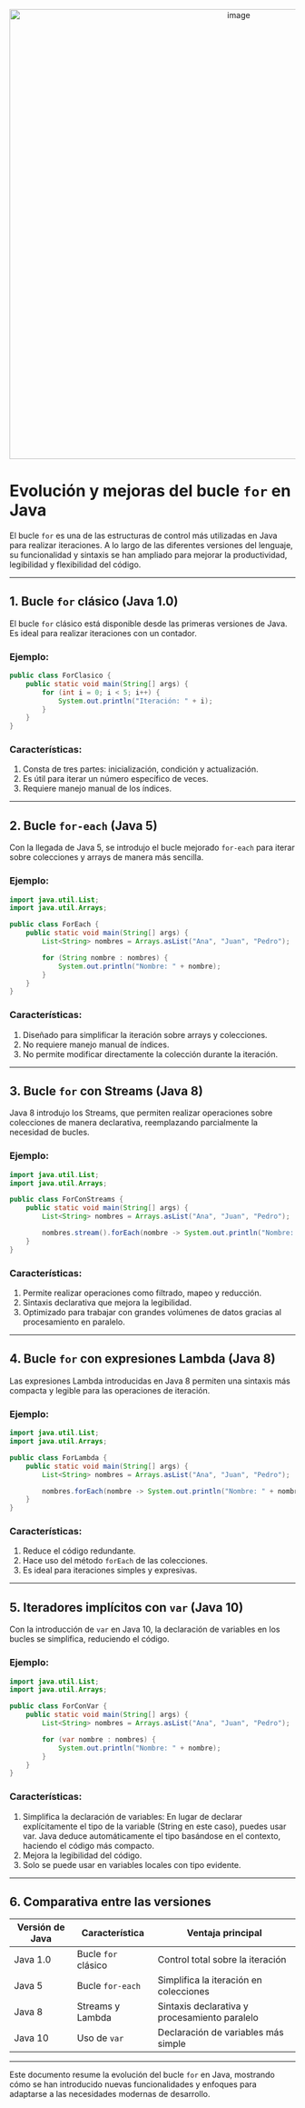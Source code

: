<p align="center">
  <img width="792" alt="image" src="https://github.com/user-attachments/assets/bf72f843-1d0b-4d3a-b7c8-824be47a0780"/>
</p>


# Evolución y mejoras del bucle `for` en Java

El bucle `for` es una de las estructuras de control más utilizadas en Java para realizar iteraciones. A lo largo de las diferentes versiones del lenguaje, su funcionalidad y sintaxis se han ampliado para mejorar la productividad, legibilidad y flexibilidad del código.

---

## **1. Bucle ****`for`**** clásico (Java 1.0)**

El bucle `for` clásico está disponible desde las primeras versiones de Java. Es ideal para realizar iteraciones con un contador.

### Ejemplo:

```java
public class ForClasico {
    public static void main(String[] args) {
        for (int i = 0; i < 5; i++) {
            System.out.println("Iteración: " + i);
        }
    }
}
```

### Características:

1. Consta de tres partes: inicialización, condición y actualización.
2. Es útil para iterar un número específico de veces.
3. Requiere manejo manual de los índices.

---

## **2. Bucle ****`for-each`**** (Java 5)**

Con la llegada de Java 5, se introdujo el bucle mejorado `for-each` para iterar sobre colecciones y arrays de manera más sencilla.

### Ejemplo:

```java
import java.util.List;
import java.util.Arrays;

public class ForEach {
    public static void main(String[] args) {
        List<String> nombres = Arrays.asList("Ana", "Juan", "Pedro");

        for (String nombre : nombres) {
            System.out.println("Nombre: " + nombre);
        }
    }
}
```

### Características:

1. Diseñado para simplificar la iteración sobre arrays y colecciones.
2. No requiere manejo manual de índices.
3. No permite modificar directamente la colección durante la iteración.

---

## **3. Bucle ****`for`**** con Streams (Java 8)**

Java 8 introdujo los Streams, que permiten realizar operaciones sobre colecciones de manera declarativa, reemplazando parcialmente la necesidad de bucles.

### Ejemplo:

```java
import java.util.List;
import java.util.Arrays;

public class ForConStreams {
    public static void main(String[] args) {
        List<String> nombres = Arrays.asList("Ana", "Juan", "Pedro");

        nombres.stream().forEach(nombre -> System.out.println("Nombre: " + nombre));
    }
}
```

### Características:

1. Permite realizar operaciones como filtrado, mapeo y reducción.
2. Sintaxis declarativa que mejora la legibilidad.
3. Optimizado para trabajar con grandes volúmenes de datos gracias al procesamiento en paralelo.

---

## **4. Bucle ****`for`**** con expresiones Lambda (Java 8)**

Las expresiones Lambda introducidas en Java 8 permiten una sintaxis más compacta y legible para las operaciones de iteración.

### Ejemplo:

```java
import java.util.List;
import java.util.Arrays;

public class ForLambda {
    public static void main(String[] args) {
        List<String> nombres = Arrays.asList("Ana", "Juan", "Pedro");

        nombres.forEach(nombre -> System.out.println("Nombre: " + nombre));
    }
}
```

### Características:

1. Reduce el código redundante.
2. Hace uso del método `forEach` de las colecciones.
3. Es ideal para iteraciones simples y expresivas.

---

## **5. Iteradores implícitos con ****`var`**** (Java 10)**

Con la introducción de `var` en Java 10, la declaración de variables en los bucles se simplifica, reduciendo el código.

### Ejemplo:

```java
import java.util.List;
import java.util.Arrays;

public class ForConVar {
    public static void main(String[] args) {
        List<String> nombres = Arrays.asList("Ana", "Juan", "Pedro");

        for (var nombre : nombres) {
            System.out.println("Nombre: " + nombre);
        }
    }
}
```

### Características:

1. Simplifica la declaración de variables:
   En lugar de declarar explícitamente el tipo de la variable (String en este caso), puedes usar var. Java deduce automáticamente el tipo basándose en el contexto, haciendo el código más compacto.
2. Mejora la legibilidad del código.
3. Solo se puede usar en variables locales con tipo evidente.

---

## **6. Comparativa entre las versiones**

| Versión de Java | Característica      | Ventaja principal                             |
| --------------- | ------------------- | --------------------------------------------- |
| Java 1.0        | Bucle `for` clásico | Control total sobre la iteración              |
| Java 5          | Bucle `for-each`    | Simplifica la iteración en colecciones        |
| Java 8          | Streams y Lambda    | Sintaxis declarativa y procesamiento paralelo |
| Java 10         | Uso de `var`        | Declaración de variables más simple           |

---

Este documento resume la evolución del bucle `for` en Java, mostrando cómo se han introducido nuevas funcionalidades y enfoques para adaptarse a las necesidades modernas de desarrollo.

